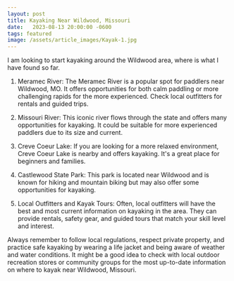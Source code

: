 ```yaml
---
layout: post
title: Kayaking Near Wildwood, Missouri
date:   2023-08-13 20:00:00 -0600
tags: featured
image: /assets/article_images/Kayak-1.jpg
---
```

I am looking to start kayaking around the Wildwood area, where is what I have found so far.

1. Meramec River: The Meramec River is a popular spot for paddlers near Wildwood, MO. It offers opportunities for both calm paddling or more challenging rapids for the more experienced. Check local outfitters for rentals and guided trips.

2. Missouri River: This iconic river flows through the state and offers many opportunities for kayaking. It could be suitable for more experienced paddlers due to its size and current.

3. Creve Coeur Lake: If you are looking for a more relaxed environment, Creve Coeur Lake is nearby and offers kayaking. It's a great place for beginners and families.

4. Castlewood State Park: This park is located near Wildwood and is known for hiking and mountain biking but may also offer some opportunities for kayaking.

5. Local Outfitters and Kayak Tours: Often, local outfitters will have the best and most current information on kayaking in the area. They can provide rentals, safety gear, and guided tours that match your skill level and interest.

Always remember to follow local regulations, respect private property, and practice safe kayaking by wearing a life jacket and being aware of weather and water conditions. It might be a good idea to check with local outdoor recreation stores or community groups for the most up-to-date information on where to kayak near Wildwood, Missouri.